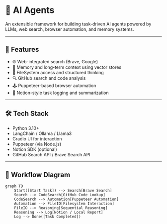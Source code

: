 # 🤖 AI Agents

An extensible framework for building task-driven AI agents powered by LLMs, web search, browser automation, and memory systems.

---

## 🚀 Features

- 🌐 Web-integrated search (Brave, Google)
- 🧠 Memory and long-term context using vector stores
- 🧾 FileSystem access and structured thinking
- 🔍 GitHub search and code analysis
- 🕹 Puppeteer-based browser automation
- 📝 Notion-style task logging and summarization

---

## 🛠 Tech Stack

- Python 3.10+
- LangChain / Ollama / Llama3
- Gradio UI for interaction
- Puppeteer (via Node.js)
- Notion SDK (optional)
- GitHub Search API / Brave Search API

---

## 🔄 Workflow Diagram

```mermaid
graph TD
    Start([Start Task]) --> Search[Brave Search]
    Search --> CodeSearch[GitHub Code Lookup]
    CodeSearch --> Automation[Puppeteer Automation]
    Automation --> FileIO[Filesystem Interaction]
    FileIO --> Reasoning[Sequential Reasoning]
    Reasoning --> Log[Notion / Local Report]
    Log --> Done([Task Completed])
